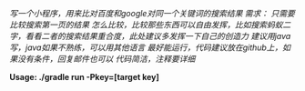 *写一个小程序，用来比对百度和google对同一个关键词的搜索结果 需求：
只需要比较搜索第一页的结果
怎么比较，比较那些东西可以自由发挥，比如搜索蚂蚁二字，看看二者的搜索结果重合度，此处建议多发挥一下自己的创造力
建议用java写，java如果不熟练，可以用其他语言
最好能运行，代码建议放在github上，如果没有条件，回复邮件也可以
代码简洁，注释要详细*

**Usage:  ./gradle run -Pkey=[target key]**